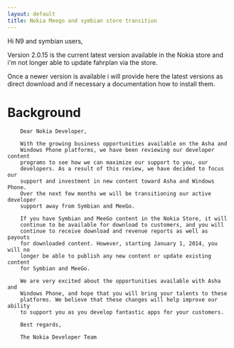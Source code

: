 ```yaml
---
layout: default
title: Nokia Meego and symbian store transition
---
```


Hi N9 and symbian users, 

Version 2.0.15 is the current latest version available in the Nokia store 
and i'm not longer able to update fahrplan via the store.

Once a newer version is available i will provide here the latest versions 
as direct download and if necessary a documentation how to install them. 

Background
==========
```
    Dear Nokia Developer,

    With the growing business opportunities available on the Asha and
    Windows Phone platforms, we have been reviewing our developer content
    programs to see how we can maximize our support to you, our
    developers. As a result of this review, we have decided to focus our
    support and investment in new content toward Asha and Windows Phone.
    Over the next few months we will be transitioning our active developer
    support away from Symbian and MeeGo.

    If you have Symbian and MeeGo content in the Nokia Store, it will
    continue to be available for download to customers, and you will
    continue to receive download and revenue reports as well as payouts
    for downloaded content. However, starting January 1, 2014, you will no
    longer be able to publish any new content or update existing content
    for Symbian and MeeGo.

    We are very excited about the opportunities available with Asha and
    Windows Phone, and hope that you will bring your talents to these
    platforms. We believe that these changes will help improve our ability
    to support you as you develop fantastic apps for your customers.

    Best regards,

    The Nokia Developer Team
```
